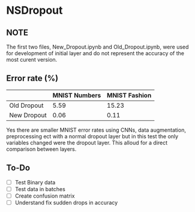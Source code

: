 # NSDropout

## NOTE ##
The first two files, New_Dropout.ipynb and Old_Dropout.ipynb, were used for development of initial layer and do not represent the accuracy of the most curent version.

## Error rate (%) ##
   &#xfeff;   | MNIST Numbers | MNIST Fashion
------------- | ------------- | -------------
Old Dropout   | 5.59          | 15.23
New Dropout   | 0.06          | 0.11

Yes there are smaller MNIST error rates using CNNs, data augmentation, preprocessing ect with a normal dropout layer but in this test the only variables changed were the dropout layer. 
This alloud for a direct comparison between layers.

## To-Do ##

- [ ] Test Binary data
- [ ] Test data in batches
- [ ] Create confusion matrix
- [ ] Understand fix sudden drops in accuracy
